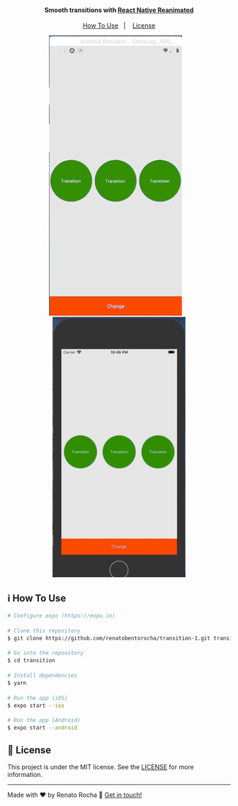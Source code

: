 <h4 align="center">
  Smooth transitions with <a href="https://github.com/software-mansion/react-native-reanimated">React Native Reanimated</a>
</h4>

<p align="center">
  <a href="#information_source-how-to-use">How To Use</a>&nbsp;&nbsp;&nbsp;|&nbsp;&nbsp;&nbsp;
  <a href="#memo-license">License</a>
</p>

<p align="center">
  <img alt="" title="" src="android_transition.gif" width="300px" />
  &nbsp;&nbsp;&nbsp;
  <img alt="" title="" src="ios_transition.gif" width="300px" />
</p>



## :information_source: How To Use

```bash
# Configure expo (https://expo.io)

# Clone this repository
$ git clone https://github.com/renatobentorocha/transition-1.git transition

# Go into the repository
$ cd transition

# Install dependencies
$ yarn

# Run the app (iOS)
$ expo start --ios

# Run the app (Android)
$ expo start --android
```

## :memo: License
This project is under the MIT license. See the [LICENSE](LICENSE) for more information.

---

Made with ♥ by Renato Rocha :wave: [Get in touch!](https://www.linkedin.com/in/renato-rocha-62146a74/)
